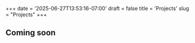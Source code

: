 +++
date = '2025-06-27T13:53:16-07:00'
draft = false
title = 'Projects'
slug = "Projects"
+++

## Coming soon
